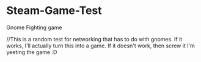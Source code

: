 # Steam-Game-Test
Gnome Fighting game

//This is a random test for networking that has to do with gnomes. If it works, I'll actually turn this into a game. If it doesn't work, then screw it I'm yeeting the game :D
